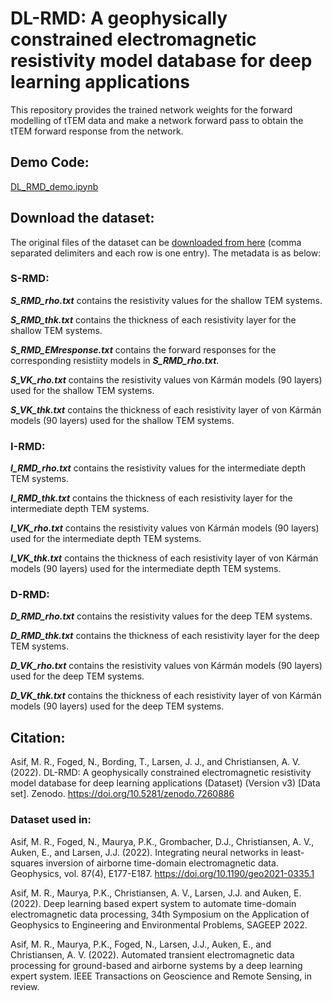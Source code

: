 # DL-RMD: A geophysically constrained electromagnetic resistivity model database for deep learning applications

This repository provides the trained network weights for the forward modelling of tTEM data and make a network forward pass to obtain the tTEM forward response from the network.

## Demo Code:

[DL_RMD_demo.ipynb](https://colab.research.google.com/github/rizwanasif/DL-RMD/blob/main/DL_RMD_demo.ipynb)


## Download the dataset:

The original files of the dataset can be [downloaded from here](https://doi.org/10.5281/zenodo.7260886) (comma separated delimiters and each row is one entry). The metadata is as below:


### S-RMD:



**_S_RMD_rho.txt_** contains the resistivity values for the shallow TEM systems.

**_S_RMD_thk.txt_** contains the thickness of each resistivity layer for the shallow TEM systems.

**_S_RMD_EMresponse.txt_** contains the forward responses for the corresponding resistiity models in **_S_RMD_rho.txt_**.

**_S_VK_rho.txt_** contains the resistivity values von Kármán models (90 layers) used for the shallow TEM systems.

**_S_VK_thk.txt_** contains the thickness of each resistivity layer of von Kármán models (90 layers) used for the shallow TEM systems.

 

### I-RMD:



**_I_RMD_rho.txt_** contains the resistivity values for the intermediate depth TEM systems.

**_I_RMD_thk.txt_** contains the thickness of each resistivity layer for the intermediate depth TEM systems.

**_I_VK_rho.txt_** contains the resistivity values von Kármán models (90 layers) used for the intermediate depth TEM systems.

**_I_VK_thk.txt_** contains the thickness of each resistivity layer of von Kármán models (90 layers) used for the intermediate depth TEM systems.

 

### D-RMD:



**_D_RMD_rho.txt_** contains the resistivity values for the deep TEM systems.

**_D_RMD_thk.txt_** contains the thickness of each resistivity layer for the deep TEM systems.

**_D_VK_rho.txt_** contains the resistivity values von Kármán models (90 layers) used for the deep TEM systems.

**_D_VK_thk.txt_** contains the thickness of each resistivity layer of von Kármán models (90 layers) used for the deep TEM systems.



## Citation:

Asif, M. R., Foged, N., Bording, T., Larsen, J. J., and Christiansen, A. V. (2022). DL-RMD: A geophysically constrained electromagnetic resistivity model database for deep learning applications (Dataset) (Version v3) [Data set]. Zenodo. https://doi.org/10.5281/zenodo.7260886


### Dataset used in:

Asif, M. R., Foged, N., Maurya, P.K., Grombacher, D.J., Christiansen, A. V., Auken, E., and Larsen, J.J. (2022). Integrating neural networks in least-squares inversion of airborne time-domain electromagnetic data. Geophysics, vol. 87(4), E177-E187. https://doi.org/10.1190/geo2021-0335.1

Asif, M. R., Maurya, P.K., Christiansen, A. V., Larsen, J.J. and Auken, E. (2022). Deep learning based expert system to automate time-domain electromagnetic data processing, 34th Symposium on the Application of Geophysics to Engineering and Environmental Problems, SAGEEP 2022. 

Asif, M. R., Maurya, P.K., Foged, N., Larsen, J.J., Auken, E., and  Christiansen, A. V. (2022). Automated transient electromagnetic data processing for ground-based and airborne systems by a deep learning expert system. IEEE Transactions on Geoscience and Remote Sensing, in review.



